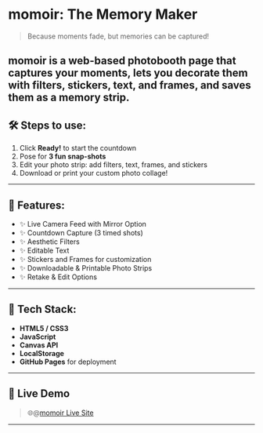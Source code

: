 # momoir: The Memory Maker

> Because moments fade, but memories can be captured!

**momoir** is a web-based photobooth page that captures your moments, lets you decorate them with filters, stickers, text, and frames, and saves them as a memory strip.
---
## 🛠 Steps to use:
1. Click **Ready!** to start the countdown
2. Pose for **3 fun snap-shots**
3. Edit your photo strip: add filters, text, frames, and stickers
4. Download or print your custom photo collage!
---
## 🌟 Features:
- ✨ Live Camera Feed with Mirror Option 
- ✨ Countdown Capture (3 timed shots)  
- ✨ Aesthetic Filters
- ✨ Editable Text
- ✨ Stickers and Frames for customization  
- ✨ Downloadable & Printable Photo Strips  
- ✨ Retake & Edit Options 
---
## 🔧 Tech Stack:
- **HTML5 / CSS3**
- **JavaScript**
- **Canvas API**
- **LocalStorage**
- **GitHub Pages** for deployment
---
## 🚀 Live Demo

> 🌐@[momoir Live Site](https://kasanjx.github.io/momoir/)

---
